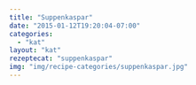 ```yaml
---
title: "Suppenkaspar"
date: "2015-01-12T19:20:04-07:00"
categories:
  - "kat"
layout: "kat"
rezeptecat: "suppenkaspar"
img: "img/recipe-categories/suppenkaspar.jpg"
---
```

